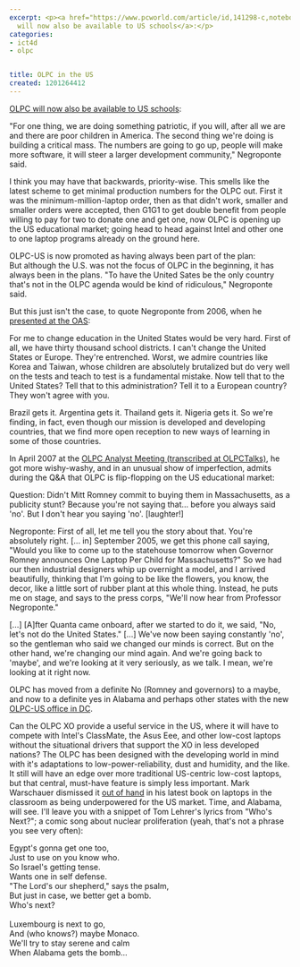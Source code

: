 ```yaml
---
excerpt: <p><a href="https://www.pcworld.com/article/id,141298-c,notebooks/article.html">OLPC
  will now also be available to US schools</a>:</p>
categories:
- ict4d
- olpc


title: OLPC in the US
created: 1201264412
---
```

<p><a href="https://www.pcworld.com/article/id,141298-c,notebooks/article.html">OLPC will now also be available to US schools</a>:</p>

"For one thing, we are doing something patriotic, if you will, after all we are and there are poor children in America. The second thing we're doing is building a critical mass. The numbers are going to go up, people will make more software, it will steer a larger development community," Negroponte said.

<p>I think you may have that backwards, priority-wise.  This smells like the latest scheme to get minimal production numbers for the OLPC out.  First it was the minimum-million-laptop order, then as that didn't work, smaller and smaller orders were accepted, then G1G1 to get double benefit from people willing to pay for two to donate one and get one, now OLPC is opening up the US educational market; going head to head against Intel and other one to one laptop programs already on the ground here.</p>

<p>OLPC-US is now promoted as having always been part of the plan:<br />
But although the U.S. was not the focus of OLPC in the beginning, it has always been in the plans.  "To have the United Sates be the only country that's not in the OLPC agenda would be kind of ridiculous," Negroponte said.</p>

<p>But this just isn't the case, to quote Negroponte from 2006, when he <a href="https://www.olpctalks.com/nicholas_negroponte/negroponte_oas_presentation.html" target="_blank">presented at the OAS</a>:</p>

For me to change education in the United States would be very hard.  First of all, we have thirty thousand school districts. I can't change the United States or Europe. They're entrenched. Worst, we admire countries like Korea and Taiwan, whose children are absolutely brutalized but do very well on the tests and teach to test is a fundamental mistake. Now tell that to the United States? Tell that to this administration? Tell it to a European country? They won't agree with you.

<p>Brazil gets it. Argentina gets it. Thailand gets it. Nigeria gets it. So we're finding, in fact, even though our mission is developed and developing countries, that we find more open reception to new ways of learning in some of those countries.  </p>

<p>In April 2007 at the <a href="https://www.olpctalks.com/nicholas_negroponte/negroponte_analyst_meeting.html" target="_blank">OLPC Analyst Meeting (transcribed at OLPCTalks)</a>, he got more wishy-washy, and in an unusual show of imperfection, admits during the Q&A that OLPC is flip-flopping on the US educational market:</p>

Question: Didn't Mitt Romney commit to buying them in Massachusetts, as a publicity stunt? Because you're not saying that... before you always said 'no'. But I don't hear you saying 'no'. [laughter!]

<p>Negroponte: First of all, let me tell you the story about that. You're absolutely right. [... in] September 2005, we get this phone call saying, "Would you like to come up to the statehouse tomorrow when Governor Romney announces One Laptop Per Child for Massachusetts?" So we had our then industrial designers whip up overnight a model, and I arrived beautifully, thinking that I'm going to be like the flowers, you know, the decor, like a little sort of rubber plant at this whole thing. Instead, he puts me on stage, and says to the press corps, "We'll now hear from Professor Negroponte."</p>

<p>[...] [A]fter Quanta came onboard, after we started to do it, we said, "No, let's not do the United States." [...] We've now been saying constantly 'no', so the gentleman who said we changed our minds is correct. But on the other hand, we're changing our mind again. And we're going back to 'maybe', and we're looking at it very seriously, as we talk. I mean, we're looking at it right now.</p>

<p>OLPC has moved from a definite No (Romney and governors) to a maybe, and now to a definite yes in Alabama and perhaps other states with the new <a href="https://www.olpcnews.com/countries/usa/olpc_america_xo_laptops.html" target="_blank">OLPC-US office in DC</a>.  </p>

<p>Can the OLPC XO provide a useful service in the US, where it will have to compete with Intel's ClassMate, the Asus Eee, and other low-cost laptops without the situational drivers that support the XO in less developed nations?  The OLPC has been designed with the developing world in mind with it's adaptations to low-power-reliability, dust and humidity, and the like.  It still will have an edge over more traditional US-centric low-cost laptops, but that central, must-have feature is simply less important.  Mark Warschauer dismissed it <a href="https://www.joncamfield.com/blog/2008.01/a_review_of_one-to-one_laptop.html">out of hand</a> in his latest book on laptops in the classroom as being underpowered for the US market.  Time, and Alabama, will see.  I'll leave you with a snippet of Tom Lehrer's lyrics from "Who's Next?";  a comic song about nuclear proliferation (yeah, that's not a phrase you see very often):</p>


Egypt's gonna get one too,<br />
Just to use on you know who.<br />
So Israel's getting tense.<br />
Wants one in self defense.<br />
"The Lord's our shepherd," says the psalm,<br />
But just in case, we better get a bomb.<br />
Who's next?<br />
<br />
Luxembourg is next to go,<br />
And (who knows?) maybe Monaco.<br />
We'll try to stay serene and calm<br />
When Alabama gets the bomb...<br />
